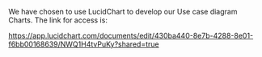 We have chosen to use LucidChart to develop our Use case diagram Charts. The link for access is:

https://app.lucidchart.com/documents/edit/430ba440-8e7b-4288-8e01-f6bb00168639/NWQ1H4tvPuKy?shared=true 
